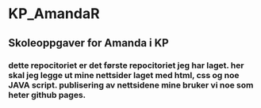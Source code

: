 # KP_AmandaR

## Skoleoppgaver for Amanda i KP

### dette repocitoriet er det første repocitoriet jeg har laget. her skal jeg legge ut mine nettsider laget med html, css og noe JAVA script. publisering av nettsidene mine bruker vi noe som heter github pages.